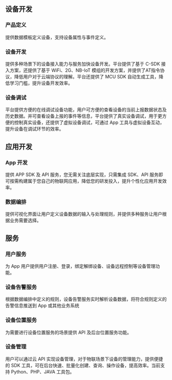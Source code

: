 ## 设备开发
### 产品定义
提供数据模板定义设备，支持设备属性与事件定义。

### 设备开发
提供多种场景下的设备接入能力与服务加快设备开发。平台提供了基于 C-SDK 接入方案，还提供了基于 WiFi、2G、NB-IoT 模组的开发方案，并提供了AT指令协议，降低用户对于云端协议的理解。平台还提供了 MCU SDK 自动生成工具，降低学习门槛，提升设备开发效率。

### 设备调试
平台提供方便的在线调试设备功能，用户可方便的查看设备的当前上报数据状态及历史数据。并可查看设备上报的事件等信息，平台提供了真实设备调试，用于更方便的控制真实设备，还提供了虚拟设备调试，可通过 App 工具与虚拟设备互动，提升设备在调试环节的效率。

## 应用开发
### App 开发
提供 APP SDK 及 API 服务，您无需关注底层实现，只需集成 SDK、API 服务即可按需构建属于您自己的物联网应用，降低您的研发投入，提升个性化应用开发效率。

### 数据编排
提供可视化界面让用户定义设备数据的输入与处理规则，并提供多种服务让用户根据业务需要选择。


## 服务
### 用户服务
为 App 用户提供用户注册、登录，绑定解绑设备、设备远程控制等设备管理功能。

### 设备告警服务
根据数据编排中定义的规则，设备告警服务实时解析设备数据，将符合规则定义的告警信息推送到 App 或其他业务系统

### 设备位置服务
为需要进行设备位置服务的场景提供 API 及后台位置服务功能。

### 设备管理
用户可以通过云 API 实现设备管理，对于物联场景下设备的管理能力，提供便捷的 SDK 工具，可在后台快速、批量化创建、查询、操作设备，提高效率。当前支持 Python、PHP、JAVA 工具包。
